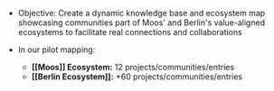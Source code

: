 
- Objective: Create a dynamic knowledge base and ecosystem map showcasing communities part of Moos' and Berlin's value-aligned ecosystems to facilitate real connections and collaborations

- In our pilot mapping:
	- **[[Moos]] Ecosystem:** 12 projects/communities/entries
	- **[[Berlin Ecosystem]]:** +60 projects/communities/entries